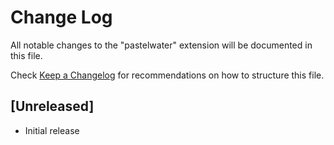 # Change Log

All notable changes to the "pastelwater" extension will be documented in this file.

Check [Keep a Changelog](http://keepachangelog.com/) for recommendations on how to structure this file.

## [Unreleased]

- Initial release

